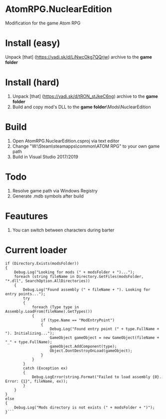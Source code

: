 # AtomRPG.NuclearEdition
Modification for the game Atom RPG

# Install (easy)
Unpack [that] (https://yadi.sk/d/LiNwcOkg7QQrjw) archive to the **game folder**

# Install (hard)
1. Unpack [that] (https://yadi.sk/d/tRON_stJkeC6ng) archive to the **game folder**
2. Build and copy mod's DLL to the **game folder**\Mods\NuclearEdition

# Build
1. Open AtomRPG.NuclearEdition.csproj via text editor
2. Change "W:\Steam\steamapps\common\ATOM RPG" to your own game path
3. Build in Visual Studio 2017/2019

# Todo
1. Resolve game path via Windows Registry
2. Generate .mdb symbols after build

# Feautures
1. You can switch between characters during barter

# Current loader

```string modsFolder = Path.GetFullPath("Mods");
if (Directory.Exists(modsFolder))
{
	Debug.Log("Looking for mods (" + modsFolder + ")...");
	foreach (string fileName in Directory.GetFiles(modsFolder, "*.dll", SearchOption.AllDirectories))
	{
		Debug.Log("Found assembly (" + fileName + "). Looking for entry points...");
		try
		{
			foreach (Type type in Assembly.LoadFrom(fileName).GetTypes())
			{
				if (type.Name == "ModEntryPoint")
				{
					Debug.Log("Found entry point (" + type.FullName + "). Initializing...");
					GameObject gameObject = new GameObject(fileName + "_" + type.FullName);
					gameObject.AddComponent(type);
					Object.DontDestroyOnLoad(gameObject);
				}
			}
		}
		catch (Exception ex)
		{
			Debug.LogError(string.Format("Failed to load assembly {0}. Error: {1}", fileName, ex));
		}
	}
}
else
{
	Debug.Log("Mods directory is not exists (" + modsFolder + ")");
}```
